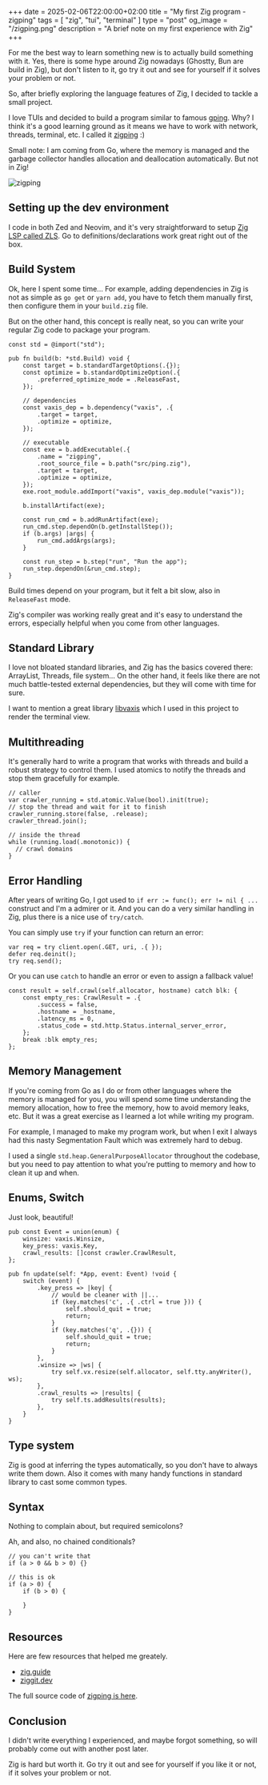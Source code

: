 +++
date = 2025-02-06T22:00:00+02:00
title = "My first Zig program - zigping"
tags = [ "zig", "tui", "terminal" ]
type = "post"
og_image = "/zigping.png"
description = "A brief note on my first experience with Zig"
+++

For me the best way to learn something new is to actually build something with it. Yes, there is some hype around Zig nowadays (Ghostty, Bun are build in Zig), but don't listen to it, go try it out and see for yourself if it solves your problem or not.

So, after briefly exploring the language features of Zig, I decided to tackle a small project.

I love TUIs and decided to build a program similar to famous [gping](https://github.com/orf/gping). Why? I think it's a good learning ground as it means we have to work with network, threads, terminal, etc. I called it [zigping](https://github.com/plutov/zigping) :)

Small note: I am coming from Go, where the memory is managed and the garbage collector handles allocation and deallocation automatically. But not in Zig!

![zigping](/zigping.png)

## Setting up the dev environment

I code in both Zed and Neovim, and it's very straightforward to setup [Zig LSP called ZLS](https://zigtools.org/zls/install/). Go to definitions/declarations work great right out of the box.

## Build System

Ok, here I spent some time... For example, adding dependencies in Zig is not as simple as `go get` or `yarn add`, you have to fetch them manually first, then configure them in your `build.zig` file.

But on the other hand, this concept is really neat, so you can write your regular Zig code to package your program.

```zig
const std = @import("std");

pub fn build(b: *std.Build) void {
    const target = b.standardTargetOptions(.{});
    const optimize = b.standardOptimizeOption(.{
        .preferred_optimize_mode = .ReleaseFast,
    });

    // dependencies
    const vaxis_dep = b.dependency("vaxis", .{
        .target = target,
        .optimize = optimize,
    });

    // executable
    const exe = b.addExecutable(.{
        .name = "zigping",
        .root_source_file = b.path("src/ping.zig"),
        .target = target,
        .optimize = optimize,
    });
    exe.root_module.addImport("vaxis", vaxis_dep.module("vaxis"));

    b.installArtifact(exe);

    const run_cmd = b.addRunArtifact(exe);
    run_cmd.step.dependOn(b.getInstallStep());
    if (b.args) |args| {
        run_cmd.addArgs(args);
    }

    const run_step = b.step("run", "Run the app");
    run_step.dependOn(&run_cmd.step);
}
```

Build times depend on your program, but it felt a bit slow, also in `ReleaseFast` mode.

Zig's compiler was working really great and it's easy to understand the errors, especially helpful when you come from other languages.

## Standard Library

I love not bloated standard libraries, and Zig has the basics covered there: ArrayList, Threads, file system... On the other hand, it feels like there are not much battle-tested external dependencies, but they will come with time for sure.

I want to mention a great library [libvaxis](https://github.com/rockorager/libvaxis) which I used in this project to render the terminal view.

## Multithreading

It's generally hard to write a program that works with threads and build a robust strategy to control them. I used atomics to notify the threads and stop them gracefully for example.

```zig
// caller
var crawler_running = std.atomic.Value(bool).init(true);
// stop the thread and wait for it to finish
crawler_running.store(false, .release);
crawler_thread.join();

// inside the thread
while (running.load(.monotonic)) {
  // crawl domains
}
```

## Error Handling

After years of writing Go, I got used to `if err := func(); err != nil { ...` construct and I'm a admirer or it. And you can do a very similar handling in Zig, plus there is a nice use of `try/catch`.

You can simply use `try` if your function can return an error:

```zig
var req = try client.open(.GET, uri, .{ });
defer req.deinit();
try req.send();
```

Or you can use `catch` to handle an error or even to assign a fallback value!

```zig
const result = self.crawl(self.allocator, hostname) catch blk: {
    const empty_res: CrawlResult = .{
        .success = false,
        .hostname = _hostname,
        .latency_ms = 0,
        .status_code = std.http.Status.internal_server_error,
    };
    break :blk empty_res;
};
```

## Memory Management

If you're coming from Go as I do or from other languages where the memory is managed for you, you will spend some time understanding the memory allocation, how to free the memory, how to avoid memory leaks, etc. But it was a great exercise as I learned a lot while writing my program.

For example, I managed to make my program work, but when I exit I always had this nasty Segmentation Fault which was extremely hard to debug.

I used a single `std.heap.GeneralPurposeAllocator` throughout the codebase, but you need to pay attention to what you're putting to memory and how to clean it up and when.

## Enums, Switch

Just look, beautiful!

```zig
pub const Event = union(enum) {
    winsize: vaxis.Winsize,
    key_press: vaxis.Key,
    crawl_results: []const crawler.CrawlResult,
};

pub fn update(self: *App, event: Event) !void {
    switch (event) {
        .key_press => |key| {
            // would be cleaner with ||...
            if (key.matches('c', .{ .ctrl = true })) {
                self.should_quit = true;
                return;
            }
            if (key.matches('q', .{})) {
                self.should_quit = true;
                return;
            }
        },
        .winsize => |ws| {
            try self.vx.resize(self.allocator, self.tty.anyWriter(), ws);
        },
        .crawl_results => |results| {
            try self.ts.addResults(results);
        },
    }
}
```

## Type system

Zig is good at inferring the types automatically, so you don't have to always write them down. Also it comes with many handy functions in standard library to cast some common types.

## Syntax

Nothing to complain about, but required semicolons?

Ah, and also, no chained conditionals?

```zig
// you can't write that
if (a > 0 && b > 0) {}

// this is ok
if (a > 0) {
    if (b > 0) {

    }
}
```

## Resources

Here are few resources that helped me greately.

- [zig.guide](https://zig.guide/)
- [ziggit.dev](https://ziggit.dev/)

The full source code of [zigping is here](https://github.com/plutov/zigping).

## Conclusion

I didn't write everything I experienced, and maybe forgot something, so will probably come out with another post later.

Zig is hard but worth it. Go try it out and see for yourself if you like it or not, if it solves your problem or not.
